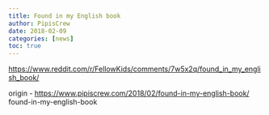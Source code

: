 ```yaml
---
title: Found in my English book
author: PipisCrew
date: 2018-02-09
categories: [news]
toc: true
---
```


https://www.reddit.com/r/FellowKids/comments/7w5x2q/found_in_my_english_book/

origin - https://www.pipiscrew.com/2018/02/found-in-my-english-book/ found-in-my-english-book